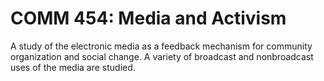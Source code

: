 # COMM 454: Media and Activism

A study of the electronic media as a feedback mechanism for community organization and social change. A variety of broadcast and nonbroadcast uses of the media are studied.